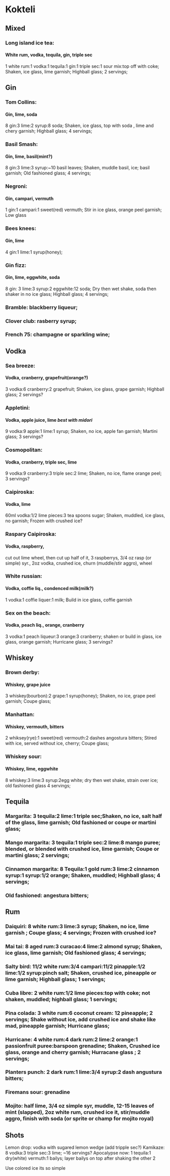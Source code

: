 # Kokteli

## Mixed
### Long island ice tea: 
#### White rum, vodka, tequila, gin, triple sec
1 white rum:1 vodka:1 tequila:1 gin:1 triple sec:1 sour mix:top off with coke; Shaken, ice glass, lime garnish; Highball glass; 2 servings;

## Gin
### Tom Collins: 
#### Gin, lime, soda
8 gin:3 lime:2 syrup:8 soda; Shaken, ice glass, top with soda , lime and chery garnish; Highball glass; 4 servings;
### Basil Smash: 
#### Gin, lime, basil(mint?)
8 gin:3 lime:3 syrup:~10 basil leaves; Shaken, muddle basil, ice; basil garnish; Old fashioned glass; 4 servings; 
### Negroni: 
#### Gin, campari, vermuth
1 gin:1 campari:1 sweet(red) vermuth; Stir in ice glass, orange peel garnish; Low glass
### Bees knees: 
#### Gin, lime
4 gin:1 lime:1 syrup(honey);
### Gin fizz: 
#### Gin, lime, eggwhite, soda
8 gin: 3 lime:3 syrup:2 eggwhite:12 soda; Dry then wet shake, soda then shaker in no ice glass; Highball glass; 4 servings;
### Bramble: blackberry liqueur;
### Clover club: rasberry syrup;
### French 75: champagne or sparkling wine;

## Vodka
### Sea breeze: 
#### Vodka, cranberry, grapefruit(orange?)
3 vodka:6 cranberry:2 grapefruit; Shaken, ice glass, grape garnish; Highball glass; 2 servings?
### Appletini: 
#### Vodka, apple juice, lime *best with midori*
9 vodka:9 apple:1 lime:1 syrup; Shaken, no ice, apple fan garnish; Martini glass; 3 servings?
### Cosmopolitan: 
#### Vodka, cranberry, triple sec, lime
9 vodka:9 cranberry:3 triple sec:2 lime; Shaken, no ice, flame orange peel; 3 servings?
### Caipiroska: 
#### Vodka, lime
60ml vodka:1/2 lime pieces:3 tea spoons sugar; Shaken, muddled, ice glass, no garnish; Frozen with crushed ice?
### Raspary Caipiroska: 
#### Vodka, raspberry,
cut out lime wheel, then cut up half of it, 3 raspberrys, 3/4 oz rasp (or simple) syr., 2oz vodka, crushed ice, churn (muddle/stir aggro), wheel
### White russian: 
#### Vodka, coffie liq., condenced milk(milk?)
1 vodka:1 coffie liquer:1 milk; Build in ice glass, coffie garnish
### Sex on the beach: 
#### Vodka, peach liq., orange, cranberry
3 vodka:1 peach liqueur:3 orange:3 cranberry; shaken or build in glass, ice glass, orange garnish; Hurricane glass; 3 servings?

## Whiskey
### Brown derby: 
#### Whiskey, grape juice
3 whiskey(bourbon):2 grape:1 syrup(honey); Shaken, no ice, grape peel garnish; Coupe glass;
### Manhattan: 
#### Whiskey, vermouth, bitters
2 whiksey(rye):1 sweet(red) vermouth:2 dashes angostura bitters; Stired with ice, served without ice, cherry; Coupe glass;
### Whiskey sour: 
#### Whiskey, lime, eggwhite
8 whiskey:3 lime:3 syrup:2egg white; dry then wet shake, strain over ice; old fashioned glass 4 servings;

## Tequila
### Margarita: 3 tequila:2 lime:1 triple sec;Shaken, no ice, salt half of the glass, lime garnish; Old fashioned or coupe or martini glass;
### Mango margarita: 3 tequila:1 triple sec:2 lime:8 mango puree; blended, or blended with crushed ice, lime garnish; Coupe or martini glass; 2 servings;
### Cinnamon margarita: 8 Tequila:1 gold rum:3 lime:2 cinnamon syrup:1 syrup:1/2 orange; Shaken, muddled; Highball glass; 4 servings;
### Old fashioned: angestura bitters;

## Rum
### Daiquiri: 8 white rum:3 lime:3 syrup; Shaken, no ice, lime garnish ; Coupe glass; 4 servings; Frozen with crushed ice?
### Mai tai: 8 aged rum:3 curacao:4 lime:2 almond syrup; Shaken, ice glass, lime garnish; Old fashioned glass; 4 servings;
### Salty bird: 11/2 white rum:3/4 campari:11/2 pinapple:1/2 lime:1/2 syrup:pinch salt; Shaken, crushed ice, pineapple or lime garnish; Highball glass; 1 servings;
### Cuba libre: 2 white rum:1/2 lime pieces:top with coke; not shaken, muddled; highball glass; 1 servings;
### Pina colada: 3 white rum:6 coconut cream: 12 pineapple; 2 servings; Shake without ice, add crushed ice and shake like mad, pineapple garnish; Hurricane glass;
### Hurricane: 4 white rum:4 dark rum:2 lime:2 orange:1 passionfruit puree:barspoon grenadine; Shaken, Crushed ice glass, orange and cherry garnish; Hurracane glass ; 2 servings;
### Planters punch: 2 dark rum:1 lime:3/4 syrup:2 dash angustura bitters;
### Firemans sour: grenadine
### Mojito: half lime, 3/4 oz simple syr, muddle, 12-15 leaves of mint (slapped), 2oz white rum, crushed ice it, stir/muddle aggro, finish with soda (or sprite or champ for mojito royal)

## Shots
Lemon drop: vodka with sugared lemon wedge (add tripple sec?)
Kamikaze: 8 vodka:3 triple sec:3 lime; ~16 servings?
Apocalypse now: 1 tequila:1 dry(white) vermuth:1 bailys; layer bailys on top after shaking the other 2












Use colored ice its so simple
